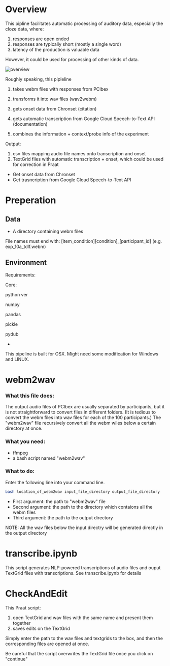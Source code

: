 # Overview

This pipline facilitates automatic processing of auditory data, especially the cloze data, where:

1. responses are open ended
2. responses are typically short (mostly a single word)
3. latency of the production is valuable data

However, it could be used for processing of other kinds of data.

![overview](/Users/masato/Documents/Research/pipeline_prep/overview.png)

Roughly speaking, this pipleline 

1. takes webm files with responses from PCIbex 
2. transforms it into wav files (wav2webm)

3. gets onset data from Chronset (citation)

4. gets automatic transcription from Google Cloud Speech-to-Text API (documentation)

5. combines the information + context/probe info of the experiment



Output: 

1. csv files mapping audio file names onto transcription and onset
2. TextGrid files with automatic transcription + onset, which could be used for correction in Praat



- Get onset data from Chronset
- Get trasncription from Google Cloud Speech-to-Text API



# Preperation

## Data

- A directory containing webm files



File names must end with: \[item_condition\]\[condition\]_\[participant_id\] (e.g. exp_10a_tdlf.webm)



## Environment

Requirements:

Core:

python ver

numpy

pandas

pickle

pydub

- 



This pipeline is built for OSX. Might need some modification for Windows and LINUX.



# webm2wav

### What this file does:

The output audio files of PCIbex are usually separated by participants, but it is not straightforward to convert files in different folders. (It is tedious to convert the webm files into wav files for each of the 100 participants.) The "webm2wav" file recursively convert all the webm wiles below a certain directory at once.



### What you need:

- ffmpeg
- a bash script named "webm2wav"



### What to do:

Enter the following line into your command line.

```bash
bash location_of_webm2wav input_file_directory output_file_directory
```

- First argument:  the path to "webm2wav" file
- Second argument: the path to the directory which contaions all the webm files
- Third argument: the path to the output directory

NOTE: All the wav files below the input directry will be generated directly in the output directory



# transcribe.ipynb

This script generates NLP-powered transcriptions of audio files and ouput TextGrid files with transcriptions. See transcribe.ipynb for details







# CheckAndEdit

This Praat script:

1. open TextGrid and wav files with the same name and present them together
2. saves edits on the TextGrid



Simply enter the path to the wav files and textgrids to the box, and then the corresponding files are opened at once.



Be careful that the script overwrites the TextGrid file once you click on "continue"









